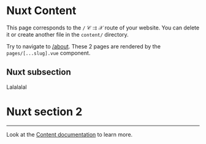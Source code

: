 # Nuxt Content

This page corresponds to the `/` $\mathcal C\rightrightarrows\mathcal X$ route of your website. You can delete it or create another file in the `content/` directory.

Try to navigate to [/about](/about). These 2 pages are rendered by the `pages/[...slug].vue` component.

## Nuxt subsection

Lalalalal

# Nuxt section 2

---

Look at the [Content documentation](https://content.nuxtjs.org/) to learn more.
